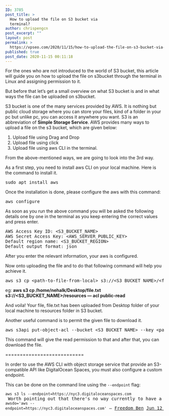 ```yaml
---
ID: 3785
post_title: >
  How to upload the file on S3 bucket via
  terminal?
author: chrispengcn
post_excerpt: ""
layout: post
permalink: >
  https://vpseo.com/2020/11/15/how-to-upload-the-file-on-s3-bucket-via-terminal/
published: true
post_date: 2020-11-15 00:11:18
---
```

<p id="1542" class="gt gu eg gv b gw gx gy gz ha hb hc hd he hf hg hh hi hj hk hl hm hn ho hp hq db fc" data-selectable-paragraph="">For the ones who are not introduced to the world of S3 bucket, this article will guide you on how to upload the file on s3bucket through the terminal in Linux and assigning permission to it.</p>
<p id="35c9" class="gt gu eg gv b gw gx gy gz ha hb hc hd he hf hg hh hi hj hk hl hm hn ho hp hq db fc" data-selectable-paragraph="">But before that let’s get a small overview on what S3 bucket is and in what ways the file can be uploaded on s3bucket.</p>
<p id="7cc9" class="gt gu eg gv b gw gx gy gz ha hb hc hd he hf hg hh hi hj hk hl hm hn ho hp hq db fc" data-selectable-paragraph="">S3 bucket is one of the many services pr<span id="rmm">o</span>vided by AWS. It is nothing but public cloud storage where you can store your files, kind of a folder in your pc but unlike pc, you can access it anywhere you want. S3 is an abbreviation of <strong class="gv co">Simple Storage Service</strong>. AWS provides many ways to upload a file on the s3 bucket, which are given below:</p>

<ol class="">
 	<li id="f1f6" class="gt gu eg gv b gw gx gy gz ha hb hc hd he hf hg hh hi hj hk hl hm hn ho hp hq hr hs ht fc" data-selectable-paragraph="">Upload file using Drag and Drop</li>
 	<li id="9eae" class="gt gu eg gv b gw hu gy gz ha hv hc hd he hw hg hh hi hx hk hl hm hy ho hp hq hr hs ht fc" data-selectable-paragraph="">Upload file using click</li>
 	<li id="f67f" class="gt gu eg gv b gw hu gy gz ha hv hc hd he hw hg hh hi hx hk hl hm hy ho hp hq hr hs ht fc" data-selectable-paragraph="">Upload file using aws CLI in the terminal.</li>
</ol>
<p id="16bc" class="gt gu eg gv b gw gx gy gz ha hb hc hd he hf hg hh hi hj hk hl hm hn ho hp hq db fc" data-selectable-paragraph="">From the above-mentioned ways, we are going to look into the 3rd way.</p>
<p id="cce7" class="gt gu eg gv b gw gx gy gz ha hb hc hd he hf hg hh hi hj hk hl hm hn ho hp hq db fc" data-selectable-paragraph="">As a first step, you need to install aws CLI on your local machine. Here is the command to install it.</p>

<pre class="hz ia ib ic id ie if ig"><span id="efd7" class="fc ih ii eg ij b dd ik il s im" data-selectable-paragraph="">sudo apt install aws</span></pre>
<p id="d706" class="gt gu eg gv b gw gx gy gz ha hb hc hd he hf hg hh hi hj hk hl hm hn ho hp hq db fc" data-selectable-paragraph="">Once the installation is done, please configure the aws with this command:</p>

<pre class="hz ia ib ic id ie if ig"><span id="e20b" class="fc ih ii eg ij b dd ik il s im" data-selectable-paragraph="">aws configure</span></pre>
<p id="d471" class="gt gu eg gv b gw gx gy gz ha hb hc hd he hf hg hh hi hj hk hl hm hn ho hp hq db fc" data-selectable-paragraph="">As soon as you run the above command you will be asked the following details one by one in the terminal as you keep entering the correct values and press enter.</p>

<pre>AWS Access Key ID: &lt;S3_BUCKET_NAME&gt;
AWS Secret Access Key: &lt;AWS_SERVER_PUBLIC_KEY&gt;
Default region name: &lt;S3_BUCKET_REGION&gt;
Default output format: json</pre>
<p id="784e" class="gt gu eg gv b gw gx gy gz ha hb hc hd he hf hg hh hi hj hk hl hm hn ho hp hq db fc" data-selectable-paragraph="">After you enter the relevant information, your aws is configured.</p>
<p id="f08d" class="gt gu eg gv b gw gx gy gz ha hb hc hd he hf hg hh hi hj hk hl hm hn ho hp hq db fc" data-selectable-paragraph="">Now onto uploading the file and to do that following command will help you achieve it.</p>

<pre>aws s3 cp &lt;path-to-file-from-local&gt; s3://&lt;S3_BUCKET_NAME&gt;/&lt;folder-name&gt; --acl public-read
</pre>
<p id="2216" class="gt gu eg gv b gw gx gy gz ha hb hc hd he hf hg hh hi hj hk hl hm hn ho hp hq db fc" data-selectable-paragraph="">eg: <strong class="gv co">aws s3 cp /home/nehalk/Desktop/file.txt s3://&lt;S3_BUCKET_NAME&gt;/resources — acl public-read</strong></p>
<p id="cafc" class="gt gu eg gv b gw gx gy gz ha hb hc hd he hf hg hh hi hj hk hl hm hn ho hp hq db fc" data-selectable-paragraph="">And voila! Your file, file.txt has been uploaded from Desktop folder of your local machine to resources folder in S3 bucket.</p>
<p id="5c27" class="gt gu eg gv b gw gx gy gz ha hb hc hd he hf hg hh hi hj hk hl hm hn ho hp hq db fc" data-selectable-paragraph="">Another useful command is to permit the given file to download it.</p>

<pre>aws s3api put-object-acl --bucket &lt;S3_BUCKET_NAME&gt; --key &lt;path-to-file-on-s3-bucket&gt; --acl public-read
</pre>
<p id="516f" class="gt gu eg gv b gw gx gy gz ha hb hc hd he hf hg hh hi hj hk hl hm hn ho hp hq db fc" data-selectable-paragraph="">This command will give the read permission to that and after that, you can download the file.</p>
<p data-selectable-paragraph=""></p>
<p data-selectable-paragraph=""></p>
<p data-selectable-paragraph="">===========================</p>
In order to use the AWS CLI with object storage service that provide an S3-compatible API like DigitalOcean Spaces, you must also configure a custom endpoint.

This can be done on the command line using the <code>--endpoint</code> flag:
<pre><code>aws s3 ls --endpoint=https://nyc3.digitaloceanspaces.com</code> <span class="comment-copy">Worth pointing out that there's no way currently to have a default endpoint. You gotta specify it every time. I usually alias it for convenience: <code>alias awsdo='aws --endpoint=https://nyc3.digitaloceanspaces.com'</code></span> – <a class="comment-user" title="8,778 reputation" href="https://stackoverflow.com/users/2062384/freedom-ben">Freedom_Ben</a> <span class="comment-date" dir="ltr"><a class="comment-link" href="https://stackoverflow.com/questions/53712255/how-to-use-aws-cli-with-digital-ocean-spaces#comment99722036_53713795"><span class="relativetime-clean" title="2019-06-12 23:47:38Z, License: CC BY-SA 4.0">Jun 12 '19 at 23:47</span></a></span></pre>